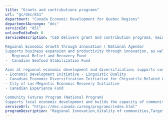 ```yaml
---
title: "Grants and contributions programs"
url: "gc/dec/851"
department: "Canada Economic Development for Quebec Regions"
departmentAcronym: "dec"
serviceId: "851"
onlineEndtoEnd: 0
serviceDescription: "CED delivers grant and contribution programs, mainly to SMEs and NPOs with an economic focus. 

Regional Economic Growth through Innovation ( National Agenda)
Supports business expansion and productivity through innovation, as well as the development of regional innovation ecosystems that support SME growth, through grants and contributions.  Included in the REGI Program are the following iniatives :
-  Regional Relief and Recovery Fund 
-  Canadian Seafood Stabilization Fund
                                                                                                                                                                                                                                      Quebec Economic Development Program
Aims at regional economic development and diversification; supports communities and supports targeted initiatives through grants and contributions. Included in the QEDP are the following initiatives :
- Economic Development Initiative - Linguistic Duality
- Canadian Economic Diversification Initiative for Chrysotile-Related Communities
- City of Lac-Mégantic Economic Recovery Initiative
- Canadian Experience Fund 

Community Futures Program (National Program)
Supports local economic development and builds the capacity of communities to achieve their full potential in a sustainable manner through contributions to Community Futures Development Corporations (CFDCs), Business Development Centres (BDCs), and the CFDC and BDC Network."
serviceUrl: "https://dec.canada.ca/eng/programs/index.html"
programDescription: "Regional Innovation,Vitality of communities,Targeted or temporary support"
---
```

